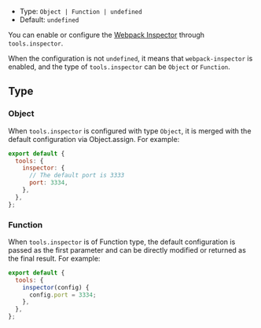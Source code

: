 - Type: `Object | Function | undefined`
- Default: `undefined`

You can enable or configure the [Webpack Inspector](https://github.com/modern-js-dev/webpack-inspector) through `tools.inspector`.

  When the configuration is not `undefined`, it means that `webpack-inspector` is enabled, and the type of `tools.inspector` can be `Object` or `Function`.

## Type

### Object

When `tools.inspector` is configured with type `Object`, it is merged with the default configuration via Object.assign.  For example:

```js
export default {
  tools: {
    inspector: {
      // The default port is 3333
      port: 3334,
    },
  },
};
```

### Function

When `tools.inspector` is of Function type, the default configuration is passed as the first parameter and can be directly modified or returned as the final result.  For example:

```js
export default {
  tools: {
    inspector(config) {
      config.port = 3334;
    },
  },
};
```
